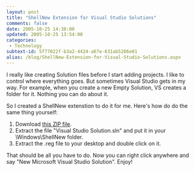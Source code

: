```yaml
---
layout: post
title: "ShellNew Extension for Visual Studio Solutions"
comments: false
date: 2005-10-25 14:38:00
updated: 2005-10-25 13:54:00
categories:
 - Technology
subtext-id: 5f77022f-b3a2-4424-a67e-631ab5286e01
alias: /blog/ShellNew-Extension-for-Visual-Studio-Solutions.aspx
---
```



I really like creating Solution files before I start adding projects. I like to control where everything goes. But sometimes Visual Studio gets in my way. For example, when you create a new Empty Solution, VS creates a folder for it. Nothing you can do about it.

So I created a ShellNew extenstion to do it for me. Here's how do do the same thing yourself:

  1. Download [this ZIP file](http://www.peterprovost.org/Files/SolutionShellNew.zip).
  2. Extract the file "Visual Studio Solution.sln" and put it in your \Windows\ShellNew folder.
  3. Extract the .reg file to your desktop and double click on it.

That should be all you have to do. Now you can right click anywhere and say "New Microsoft Visual Studio Solution". Enjoy!
